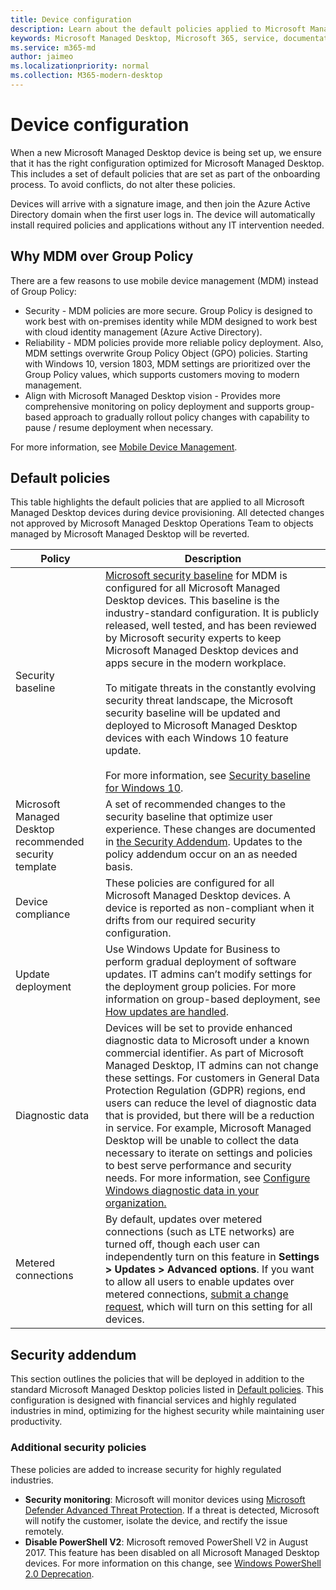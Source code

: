 ```yaml
---
title: Device configuration 
description: Learn about the default policies applied to Microsoft Managed Desktop devices.
keywords: Microsoft Managed Desktop, Microsoft 365, service, documentation
ms.service: m365-md
author: jaimeo
ms.localizationpriority: normal
ms.collection: M365-modern-desktop
---
```


# Device configuration


<!--This topic is the target for a "Learn more" link in the Enterprise Agreement (aka.ms/dev-config); do not delete.-->

<!-- Device configuration and Security Addendum-->

When a new Microsoft Managed Desktop device is being set up, we ensure that it has the right configuration optimized for Microsoft Managed Desktop. This includes a set of default policies that are set as part of the onboarding process. To avoid conflicts, do not alter these policies. 

Devices will arrive with a signature image, and then join the Azure Active Directory domain when the first user logs in. The device will automatically install required policies and applications without any IT intervention needed.

## Why MDM over Group Policy

There are a few reasons to use mobile device management (MDM) instead of Group Policy:

- Security - MDM policies are more secure. Group Policy is designed to work best with on-premises identity while MDM designed to work best with cloud identity management (Azure Active Directory).
- Reliability - MDM policies provide more reliable policy deployment. Also, MDM settings overwrite Group Policy Object (GPO) policies. Starting with Windows 10, version 1803, MDM settings are prioritized over the Group Policy values, which supports customers moving to modern management. 
- Align with Microsoft Managed Desktop vision - Provides more comprehensive monitoring on policy deployment and supports group-based approach to gradually rollout policy changes with capability to pause / resume deployment when necessary.

For more information, see [Mobile Device Management](https://docs.microsoft.com/windows/client-management/mdm/). 

## Default policies

This table highlights the default policies that are applied to all Microsoft Managed Desktop devices during device provisioning. All detected changes not approved by Microsoft Managed Desktop Operations Team to objects managed by Microsoft Managed Desktop will be reverted.

Policy | Description
--- | ---
Security baseline | [Microsoft security baseline](https://docs.microsoft.com/windows/device-security/windows-security-baselines) for MDM is configured for all Microsoft Managed Desktop devices. This baseline is the industry-standard configuration. It is publicly released, well tested, and has been reviewed by Microsoft security experts to keep Microsoft Managed Desktop devices and apps secure in the modern workplace. <br><br>To mitigate threats in the constantly evolving security threat landscape, the Microsoft security baseline will be updated and deployed to Microsoft Managed Desktop devices with each Windows 10 feature update.<br><br>For more information, see [Security baseline for Windows 10](https://blogs.technet.microsoft.com/secguide/2017/10/18/security-baseline-for-windows-10-fall-creators-update-v1709-final/).
Microsoft Managed Desktop recommended security template | A set of recommended changes to the security baseline that optimize user experience.  These changes are documented in [the Security Addendum](#security-addendum). Updates to the policy addendum occur on an as needed basis.  
Device compliance | These policies are configured for all Microsoft Managed Desktop devices. A device is reported as non-compliant when it drifts from our required security configuration.
Update deployment | Use Windows Update for Business to perform gradual deployment of software updates. IT admins can’t modify settings for the deployment group policies. For more information on group-based deployment, see [How updates are handled](../working-with-managed-desktop/updates.md).
Diagnostic data | Devices will be set to provide enhanced diagnostic data to Microsoft under a known commercial identifier. As part of Microsoft Managed Desktop, IT admins can not change these settings. For customers in General Data Protection Regulation (GDPR) regions, end users can reduce the level of diagnostic data that is provided, but there will be a reduction in service. For example, Microsoft Managed Desktop will be unable to collect the data necessary to iterate on settings and policies to best serve performance and security needs. For more information, see [Configure Windows diagnostic data in your organization.](https://docs.microsoft.com/windows/privacy/configure-windows-diagnostic-data-in-your-organization#enhanced-level)
Metered connections | By default, updates over metered connections (such as LTE networks) are turned off, though each user can independently turn on this feature in **Settings > Updates > Advanced options**. If you want to allow all users to enable updates over metered connections, [submit a change request](https://docs.microsoft.com/microsoft-365/managed-desktop/working-with-managed-desktop/admin-support), which will turn on this setting for all devices.

 ## Security addendum

 This section outlines the policies that will be deployed in addition to the standard Microsoft Managed Desktop policies listed in [Default policies](#default-policies). This configuration is designed with financial services and highly regulated industries in mind, optimizing for the highest security while maintaining user productivity.

 ### Additional security policies

 These policies are added to increase security for highly regulated industries. 
 - **Security monitoring**: Microsoft will monitor devices using [Microsoft Defender Advanced Threat Protection](https://docs.microsoft.com/windows/security/threat-protection/windows-defender-atp/windows-defender-advanced-threat-protection). If a threat is detected, Microsoft will notify the customer, isolate the device, and rectify the issue remotely. 
 - **Disable PowerShell V2**: Microsoft removed PowerShell V2 in August 2017. This feature has been disabled on all Microsoft Managed Desktop devices. For more information on this change, see [Windows PowerShell 2.0 Deprecation](https://devblogs.microsoft.com/powershell/windows-powershell-2-0-deprecation/).
